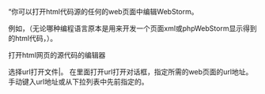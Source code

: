 “你可以打开html代码源的任何的web页面中编辑WebStorm。

例如，（无论哪种编程语言原本是用来开发一个页面xml或phpWebStorm显示得到的html代码，）。

打开html网页的源代码的编辑器

选择url打开文件|。
在里面打开url打开对话框，指定所需的web页面的url地址。手动键入url地址或从下拉列表中先前指定的。

